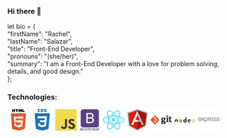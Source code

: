 ### Hi there 👋

let bio = { <br/>
"firstName": "Rachel", <br/>
"lastName": "Salazar", <br/>
"title": "Front-End Developer", <br/>
"pronouns": "(she/her)", <br/>
"summary": "I am a Front-End Developer with a love for problem solving, details, and good design." <br/>
};

### Technologies:
<img src="https://github.com/devicons/devicon/blob/master/icons/html5/html5-original-wordmark.svg" alt="HTML" width="50" height="50"/> <img src="https://github.com/devicons/devicon/blob/master/icons/css3/css3-plain-wordmark.svg" alt="CSS" width="50" height="50"/> <img src="https://github.com/devicons/devicon/blob/master/icons/javascript/javascript-original.svg" alt="JavaScript" width="50" height="50"/> <img src="https://github.com/devicons/devicon/blob/master/icons/bootstrap/bootstrap-plain-wordmark.svg" alt="Bootstrap" width="50" height="50"/> <img src="https://github.com/devicons/devicon/blob/master/icons/react/react-original.svg" alt="React" width="50" height="50"/> <img src="https://github.com/devicons/devicon/blob/master/icons/angularjs/angularjs-original.svg" alt="Angular" width="50" height="50"/> <img src="https://github.com/devicons/devicon/blob/master/icons/git/git-original-wordmark.svg" alt="Git" width="50" height="50"/> <img src="https://github.com/devicons/devicon/blob/master/icons/nodejs/nodejs-original-wordmark.svg" alt="Node" width="50" height="50"/> <img src="https://github.com/devicons/devicon/blob/master/icons/express/express-original-wordmark.svg" alt="Express" width="50" height="50"/>
